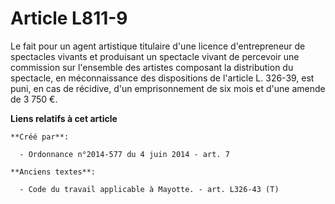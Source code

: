 # Article L811-9

Le fait pour un agent artistique titulaire d'une licence d'entrepreneur de spectacles vivants et produisant un spectacle
vivant de percevoir une commission sur l'ensemble des artistes composant la distribution du spectacle, en méconnaissance des
dispositions de l'article L. 326-39, est puni, en cas de récidive, d'un emprisonnement de six mois et d'une amende de 3 750
€.

**Liens relatifs à cet article**

	**Créé par**:

	  - Ordonnance n°2014-577 du 4 juin 2014 - art. 7

	**Anciens textes**:

	  - Code du travail applicable à Mayotte. - art. L326-43 (T)

